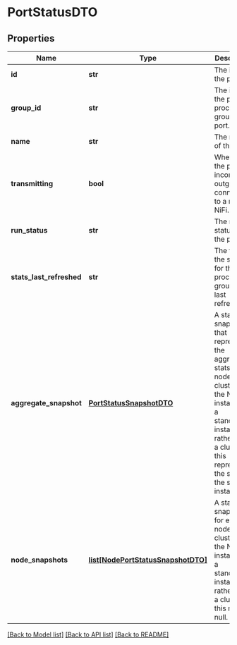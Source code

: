 # PortStatusDTO

## Properties
Name | Type | Description | Notes
------------ | ------------- | ------------- | -------------
**id** | **str** | The id of the port. | [optional] 
**group_id** | **str** | The id of the parent process group of the port. | [optional] 
**name** | **str** | The name of the port. | [optional] 
**transmitting** | **bool** | Whether the port has incoming or outgoing connections to a remote NiFi. | [optional] 
**run_status** | **str** | The run status of the port. | [optional] 
**stats_last_refreshed** | **str** | The time the status for the process group was last refreshed. | [optional] 
**aggregate_snapshot** | [**PortStatusSnapshotDTO**](PortStatusSnapshotDTO.md) | A status snapshot that represents the aggregate stats of all nodes in the cluster. If the NiFi instance is a standalone instance, rather than a cluster, this represents the stats of the single instance. | [optional] 
**node_snapshots** | [**list[NodePortStatusSnapshotDTO]**](NodePortStatusSnapshotDTO.md) | A status snapshot for each node in the cluster. If the NiFi instance is a standalone instance, rather than a cluster, this may be null. | [optional] 

[[Back to Model list]](../nifiDocs.md#documentation-for-models) [[Back to API list]](../nifiDocs.md#documentation-for-api-endpoints) [[Back to README]](../nifiDocs.md)


